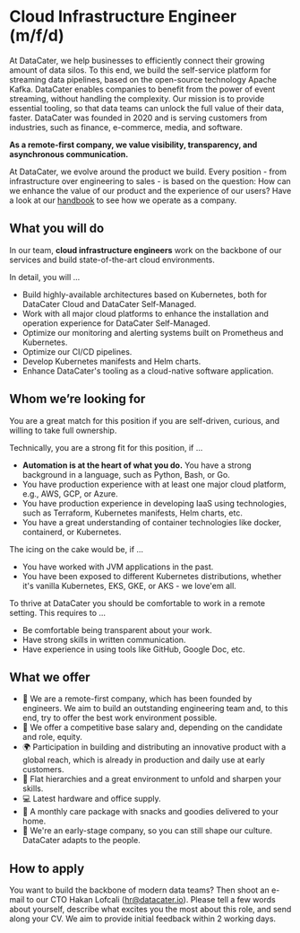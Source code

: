 # Cloud Infrastructure Engineer (m/f/d)

At DataCater, we help businesses to efficiently connect their growing amount of data silos. To this end, we build the self-service platform for streaming data pipelines, based on the open-source technology Apache Kafka. DataCater enables companies to benefit from the power of event streaming, without handling the complexity.
Our mission is to provide essential tooling, so that data teams can unlock the full value of their data, faster.
DataCater was founded in 2020 and is serving customers from industries, such as finance, e-commerce, media, and software.

**As a remote-first company, we value visibility, transparency, and asynchronous communication.**

At DataCater, we evolve around the product we build. Every position - from infrastructure over engineering to sales - is based on the question:
How can we enhance the value of our product and the experience of our users? Have a look at our [handbook](https://github.com/DataCater/handbook) to see how we operate as a company.

## What you will do

In our team, **cloud infrastructure engineers** work on the backbone of our services and build state-of-the-art cloud environments.

In detail, you will ...

* Build highly-available architectures based on Kubernetes, both for DataCater Cloud and DataCater Self-Managed.
* Work with all major cloud platforms to enhance the installation and operation experience for DataCater Self-Managed.
* Optimize our monitoring and alerting systems built on Prometheus and Kubernetes.
* Optimize our CI/CD pipelines.
* Develop Kubernetes manifests and Helm charts.
* Enhance DataCater's tooling as a cloud-native software application.

## Whom we’re looking for

You are a great match for this position if you are self-driven, curious, and willing to take full ownership.

Technically, you are a strong fit for this position, if ...

* **Automation is at the heart of what you do.** You have a strong background in a language, such as Python, Bash, or Go.
* You have production experience with at least one major cloud platform, e.g., AWS, GCP, or Azure.
* You have production experience in developing IaaS using technologies, such as Terraform, Kubernetes manifests, Helm charts, etc.
* You have a great understanding of container technologies like docker, containerd, or Kubernetes.

The icing on the cake would be, if ...

* You have worked with JVM applications in the past.
* You have been exposed to different Kubernetes distributions, whether it's vanilla Kubernetes, EKS, GKE, or AKS - we love'em all.

To thrive at DataCater you should be comfortable to work in a remote setting. This requires to ...

* Be comfortable being transparent about your work.
* Have strong skills in written communication.
* Have experience in using tools like GitHub, Google Doc, etc.

## What we offer

* 🤝 We are a remote-first company, which has been founded by engineers. We
  aim to build an outstanding engineering team and, to this end, try to
  offer the best work environment possible.
* 💸 We offer a competitive base salary and, depending on the candidate and role, equity.
* 🌍 Participation in building and distributing an innovative product with
  a global reach, which is already in production and daily use at early customers.
* 🚀 Flat hierarchies and a great environment to unfold and sharpen your skills.
* 💻 Latest hardware and office supply.
* 🍌 A monthly care package with snacks and goodies delivered to your home.
* 🙌 We're an early-stage company, so you can still shape our culture. DataCater adapts to the people.

## How to apply

You want to build the backbone of modern data teams? Then shoot an e-mail to our CTO Hakan Lofcali (hr@datacater.io). Please tell a few words about yourself, describe what excites you the most about this role, and send along your CV. We aim to provide initial feedback within 2 working days.

